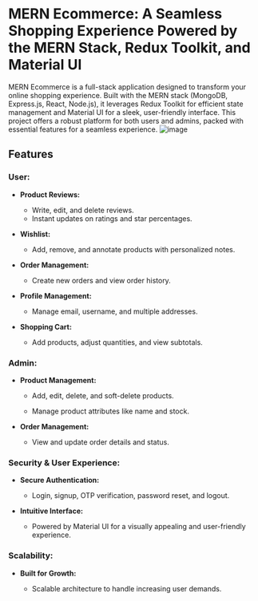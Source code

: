 # MERN Ecommerce: A Seamless Shopping Experience Powered by the MERN Stack, Redux Toolkit, and Material UI
MERN Ecommerce is a full-stack application designed to transform your online shopping experience. Built with the MERN stack (MongoDB, Express.js, React, Node.js), it leverages Redux Toolkit for efficient state management and Material UI for a sleek, user-friendly interface. This project offers a robust platform for both users and admins, packed with essential features for a seamless experience.
![image](https://github.com/user-attachments/assets/c9b47978-3b49-480e-920f-a9a23d4d7fa7)

## **Features**
### **User:**

   - **Product Reviews:**
     
     - Write, edit, and delete reviews.
     - Instant updates on ratings and star percentages.
    
   - **Wishlist:**
  
     - Add, remove, and annotate products with personalized notes.
    
   - **Order Management:**
  
     - Create new orders and view order history.
    
   - **Profile Management:**
  
     - Manage email, username, and multiple addresses.
    
   - **Shopping Cart:**
  
     - Add products, adjust quantities, and view subtotals.

### **Admin:**

   - **Product Management:**
  
     - Add, edit, delete, and soft-delete products.
    
     - Manage product attributes like name and stock.
    
   - **Order Management:**
  
     - View and update order details and status.
    
### **Security & User Experience:**

   - **Secure Authentication:**
  
     - Login, signup, OTP verification, password reset, and logout.
    
   - **Intuitive Interface:**
  
     - Powered by Material UI for a visually appealing and user-friendly experience.
    
### **Scalability:**

   - **Built for Growth:**
  
     - Scalable architecture to handle increasing user demands.
